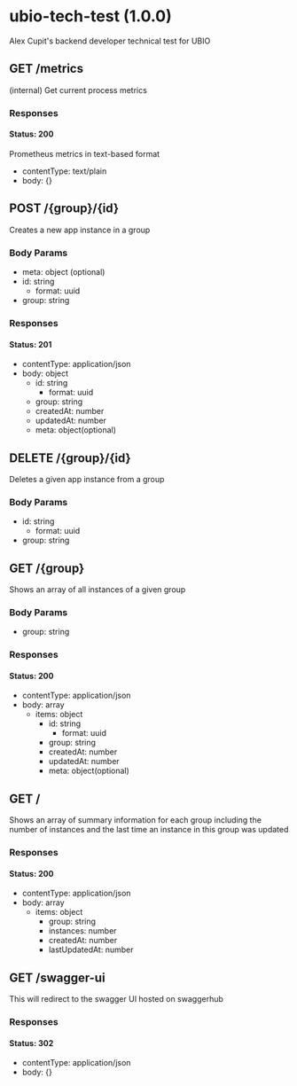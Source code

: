 # ubio-tech-test (1.0.0)
Alex Cupit's backend developer technical test for UBIO


## GET /metrics
(internal) Get current process metrics


### Responses
#### Status: 200
Prometheus metrics in text-based format
- contentType: text/plain
- body: {}


## POST /{group}/{id}
Creates a new app instance in a group


### Body Params
- meta: object (optional)
- id: string
  - format: uuid
- group: string


### Responses
#### Status: 201
- contentType: application/json
- body: object
  - id: string
    - format: uuid
  - group: string
  - createdAt: number
  - updatedAt: number
  - meta: object(optional)


## DELETE /{group}/{id}
Deletes a given app instance from a group


### Body Params
- id: string
  - format: uuid
- group: string


## GET /{group}
Shows an array of all instances of a given group


### Body Params
- group: string


### Responses
#### Status: 200
- contentType: application/json
- body: array
  - items: object
    - id: string
      - format: uuid
    - group: string
    - createdAt: number
    - updatedAt: number
    - meta: object(optional)


## GET /
Shows an array of summary information for each group including the number of instances and the last time an instance in this group was updated


### Responses
#### Status: 200
- contentType: application/json
- body: array
  - items: object
    - group: string
    - instances: number
    - createdAt: number
    - lastUpdatedAt: number


## GET /swagger-ui
This will redirect to the swagger UI hosted on swaggerhub


### Responses
#### Status: 302
- contentType: application/json
- body: {}